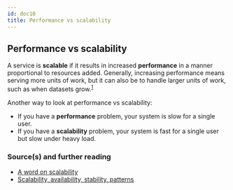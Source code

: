 ```yaml
---
id: doc10
title: Performance vs scalability
---
```

    
## Performance vs scalability

A service is **scalable** if it results in increased **performance** in a manner proportional to resources added. Generally, increasing performance means serving more units of work, but it can also be to handle larger units of work, such as when datasets grow.<sup><a href=http://www.allthingsdistributed.com/2006/03/a_word_on_scalability.html>1</a></sup>

Another way to look at performance vs scalability:

-   If you have a **performance** problem, your system is slow for a single user.
-   If you have a **scalability** problem, your system is fast for a single user but slow under heavy load.

### Source(s) and further reading

-   [A word on scalability](http://www.allthingsdistributed.com/2006/03/a_word_on_scalability.html)
-   [Scalability, availability, stability, patterns](http://www.slideshare.net/jboner/scalability-availability-stability-patterns/)
